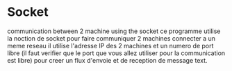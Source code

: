 # Socket
communication between 2 machine using the socket
ce programme utilise la noction de socket pour faire communiquer 2 machines connecter a un meme reseau
il utilise l'adresse IP des 2 machines et un numero de port libre (il faut verifier que le port que vous allez utiliser pour la communication est libre) pour creer un flux d'envoie et
de reception de message text.
